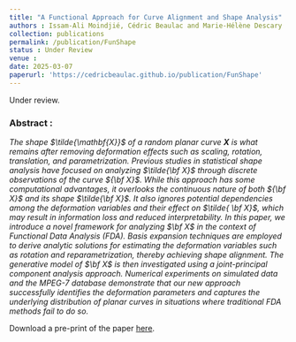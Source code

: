 ```yaml
---
title: "A Functional Approach for Curve Alignment and Shape Analysis"
authors : Issam-Ali Moindjié, Cédric Beaulac and Marie-Hélène Descary
collection: publications
permalink: /publication/FunShape
status : Under Review
venue : 
date: 2025-03-07
paperurl: 'https://cedricbeaulac.github.io/publication/FunShape'
---
```


Under review.

### Abstract :

*The shape $\tilde{\mathbf{X}}$ of a random planar curve $\mathbf{X}$ is what remains after removing deformation effects such as scaling, rotation, translation, and parametrization. Previous studies in statistical shape analysis have focused on analyzing $\tilde{\bf X}$ through discrete observations of the curve ${\bf X}$. While this approach has some computational advantages, it overlooks the continuous nature of both ${\bf X}$ and its shape $\tilde{\bf X}$. It also ignores potential dependencies among the deformation variables and their effect on $\tilde{ \bf X}$, which may result in information loss and reduced interpretability. In this paper, we introduce a novel framework for analyzing $\bf X$ in the context of Functional Data Analysis (FDA). Basis expansion techniques are employed to derive analytic solutions for estimating the deformation variables such as rotation and reparametrization, thereby achieving shape alignment. The generative model of $\bf X$ is then investigated using a joint-principal component analysis approach. Numerical experiments on simulated data and the MPEG-7 database demonstrate that our new approach successfully identifies the deformation parameters and captures the underlying distribution of planar curves in situations where traditional FDA methods fail to do so.*

Download a pre-print of the paper [here](https://cedricbeaulac.github.io/files/shape.pdf). 
